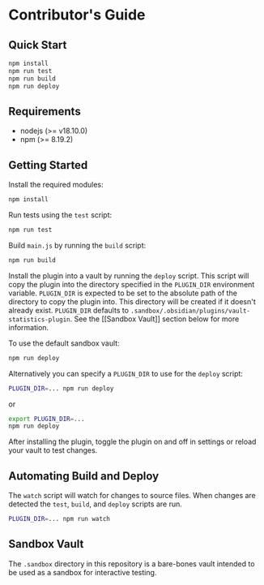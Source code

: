 # Contributor's Guide

## Quick Start

```sh
npm install
npm run test
npm run build
npm run deploy
```

## Requirements

- nodejs (>= v18.10.0)
- npm (>= 8.19.2)

## Getting Started

Install the required modules:

```sh
npm install
```

Run tests using the `test` script:

```sh
npm run test
```

Build `main.js` by running the `build`  script:

```sh
npm run build
```

Install the plugin into a vault by running the `deploy` script.  This script will copy the plugin into the directory specified in the `PLUGIN_DIR` environment variable.  `PLUGIN_DIR` is expected to be set to the absolute path of the directory to copy the plugin into.  This directory will be created if it doesn't already exist.  `PLUGIN_DIR` defaults to `.sandbox/.obsidian/plugins/vault-statistics-plugin`.  See the [[Sandbox Vault]] section below for more information.

To use the default sandbox vault:

```sh
npm run deploy
```

Alternatively you can specify a `PLUGIN_DIR` to use for the `deploy` script:

```sh
PLUGIN_DIR=... npm run deploy
```

or

```sh
export PLUGIN_DIR=...
npm run deploy
```

After installing the plugin, toggle the plugin on and off in settings or reload your vault to test changes.

## Automating Build and Deploy

The `watch` script will watch for changes to source files.  When changes are detected the `test`, `build`, and `deploy` scripts are run.

```sh
PLUGIN_DIR=... npm run watch
```

## Sandbox Vault

The `.sandbox` directory in this repository is a bare-bones vault intended to be used as a sandbox for interactive testing.